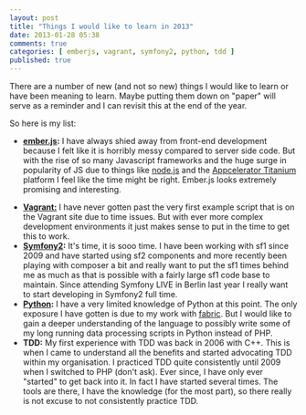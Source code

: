 ```yaml
---
layout: post
title: "Things I would like to learn in 2013"
date: 2013-01-28 05:38
comments: true
categories: [ emberjs, vagrant, symfony2, python, tdd ]
published: true
---
```

There are a number of new (and not so new) things I would like to learn or have 
been meaning to learn. Maybe putting them down on "paper" will serve as a 
reminder and I can revisit this at the end of the year.

So here is my list:

 * **[ember.js](http://emberjs.com/):** I have always shied away from front-end 
   development because I felt like it is horribly messy compared to server side 
   code. But with the rise of so many Javascript frameworks and the huge surge 
   in popularity of JS due to things like [node.js](http://nodejs.org/) and the 
   [Appcelerator Titanium](http://www.appcelerator.com/) platform I feel like 
   the time might be right. Ember.js looks extremely promising and interesting.
<!--more-->
 * **[Vagrant:](http://www.vagrantup.com/)** I have never gotten past the very 
   first example script that is on the Vagrant site due to time issues. But with
   ever more complex development environments it just makes sense to put in the 
   time to get this to work.
 * **[Symfony2](http://symfony.com/):** It's time, it is sooo time. I have been
   working with sf1 since 2009 and have started using sf2 components and more
   recently been playing with composer a bit and really want to put the sf1
   times behind me as much as that is possible with a fairly large sf1 code base
   to maintain. Since attending Symfony LIVE in Berlin last year I really want
   to start developing in Symfony2 full time.
 * **[Python](http://www.python.org/):** I have a very limited knowledge of 
   Python at this point. The only exposure I have gotten is due to my work with
   [fabric](http://docs.fabfile.org/en/1.5/). But I would like to gain a deeper
   understanding of the language to possibly write some of my long running data 
   processing scripts in Python instead of PHP.
 * **TDD:** My first experience with TDD was back in 2006 with C++. This is when
   I came to understand all the benefits and started advocating TDD within my
   organisation. I practiced TDD quite consistently until 2009 when I switched
   to PHP (don't ask). Ever since, I have only ever "started" to get back into 
   it. In fact I have started several times. The tools are there, I have the 
   knowledge (for the most part), so there really is not excuse to not 
   consistently practice TDD.
